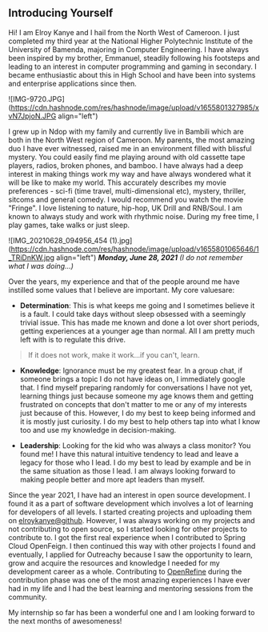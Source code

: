 ## Introducing Yourself

Hi! I am Elroy Kanye and I hail from the North West of Cameroon. I just completed my third year at the National Higher Polytechnic Institute of the University of Bamenda, majoring in Computer Engineering. I have always been inspired by my brother, Emmanuel, steadily following his footsteps and leading to an interest in computer programming and gaming in secondary. I became enthusiastic about this in High School and have been into systems and enterprise applications since then.

![IMG-9720.JPG](https://cdn.hashnode.com/res/hashnode/image/upload/v1655801327985/xvN7JpjoN.JPG align="left")

I grew up in Ndop with my family and currently live in Bambili which are both in the North West region of Cameroon. My parents, the most amazing duo I have ever witnessed, raised me in an environment filled with blissful mystery. You could easily find me playing around with old cassette tape players, radios, broken phones, and bamboo. I have always had a deep interest in making things work my way and have always wondered what it will be like to make my world. This accurately describes my movie preferences - sci-fi (time travel, multi-dimensional etc), mystery, thriller, sitcoms and general comedy. I would recommend you watch the movie "Fringe". 
I love listening to nature, hip-hop, UK Drill and RNB/Soul. I am known to always study and work with rhythmic noise. During my free time, I play games, take walks or just sleep.


> 
![IMG_20210628_094956_454 (1).jpg](https://cdn.hashnode.com/res/hashnode/image/upload/v1655801065646/1_TRiDnKW.jpg align="left")
***Monday, June 28, 2021*** *(I do not remember what I was doing...)*

Over the years, my experience and that of the people around me have instilled some values ​​that I believe are important. 
My core values ​​are:

- **Determination**: This is what keeps me going and I sometimes believe it is a fault. I could take days without sleep obsessed with a seemingly trivial issue. This has made me known and done a lot over short periods, getting experiences at a younger age than normal. All I am pretty much left with is to regulate this drive.
> If it does not work, make it work...if you can't, learn. 

- **Knowledge**: Ignorance must be my greatest fear. In a group chat, if someone brings a topic I do not have ideas on, I immediately google that. I find myself preparing randomly for conversations I have not yet, learning things just because someone my age knows them and getting frustrated on concepts that don't matter to me or any of my interests just because of this. However, I do my best to keep being informed and it is mostly just curiosity. I do my best to help others tap into what I know too and use my knowledge in decision-making.

- **Leadership**: Looking for the kid who was always a class monitor? You found me! I have this natural intuitive tendency to lead and leave a legacy for those who I lead. I do my best to lead by example and be in the same situation as those I lead. I am always looking forward to making people better and more apt leaders than myself.


Since the year 2021, I have had an interest in open source development. I found it as a part of software development which involves a lot of learning for developers of all levels. I started creating projects and uploading them on [elroykanye@github](https://github.com/elroykanye). However, I was always working on my projects and not contributing to open source, so I started looking for other projects to contribute to. I got the first real experience when I contributed to Spring Cloud OpenFeign. I then continued this way with other projects I found and eventually, I applied for Outreachy because I saw the opportunity to learn, grow and acquire the resources and knowledge I needed for my development career as a whole. Contributing to [OpenRefine](https://openrefine.org) during the contribution phase was one of the most amazing experiences I have ever had in my life and I had the best learning and mentoring sessions from the community.

My internship so far has been a wonderful one and I am looking forward to the next months of awesomeness!
